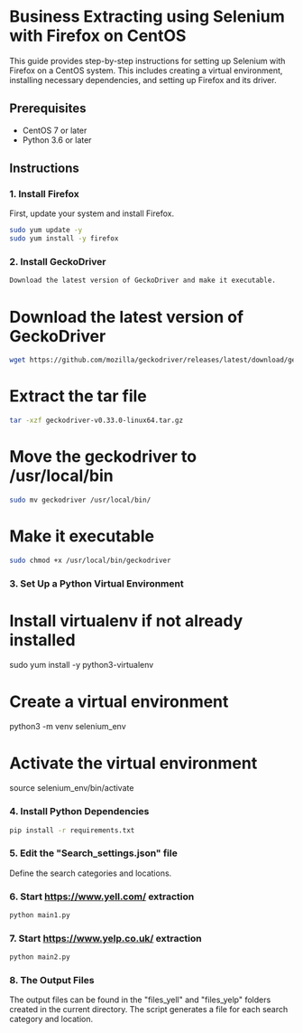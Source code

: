 # Business Extracting using Selenium with Firefox on CentOS

This guide provides step-by-step instructions for setting up Selenium with Firefox on a CentOS system. This includes creating a virtual environment, installing necessary dependencies, and setting up Firefox and its driver.

## Prerequisites

- CentOS 7 or later
- Python 3.6 or later

## Instructions

### 1. Install Firefox

First, update your system and install Firefox.

```bash
sudo yum update -y
sudo yum install -y firefox
```

### 2. Install GeckoDriver
```bash
Download the latest version of GeckoDriver and make it executable.
```
# Download the latest version of GeckoDriver
```bash
wget https://github.com/mozilla/geckodriver/releases/latest/download/geckodriver-v0.33.0-linux64.tar.gz
```
# Extract the tar file
```bash
tar -xzf geckodriver-v0.33.0-linux64.tar.gz
```
# Move the geckodriver to /usr/local/bin

```bash
sudo mv geckodriver /usr/local/bin/
```
# Make it executable
```bash
sudo chmod +x /usr/local/bin/geckodriver
```
### 3. Set Up a Python Virtual Environment

# Install virtualenv if not already installed
sudo yum install -y python3-virtualenv

# Create a virtual environment
python3 -m venv selenium_env

# Activate the virtual environment
source selenium_env/bin/activate

### 4. Install Python Dependencies
```bash
pip install -r requirements.txt
```
### 5. Edit the "Search_settings.json" file
Define the search categories and locations.

### 6. Start https://www.yell.com/ extraction
```bash
python main1.py
```

### 7. Start https://www.yelp.co.uk/ extraction
```bash
python main2.py
```
### 8. The Output Files
The output files can be found in the "files_yell" and "files_yelp" folders created in the current directory. The script generates a file for each search category and location.
